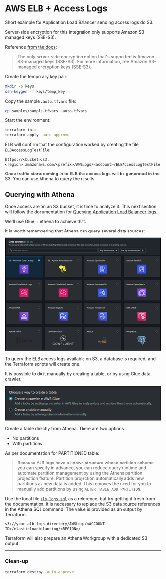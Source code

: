 # AWS ELB + Access Logs

Short example for Application Load Balancer sending access logs do S3.

Server-side encryption for this integration only supports Amazon S3-managed keys (SSE-S3).

Reference [from the docs][1]:

> The only server-side encryption option that's supported is Amazon S3-managed keys (SSE-S3). For more information, see Amazon S3-managed encryption keys (SSE-S3).

Create the temporary key pair:

```sh
mkdir -p keys
ssh-keygen -f keys/temp_key
```

Copy the sample `.auto.tfvars` file:

```sh
cp samples/sample.tfvars .auto.tfvars
```

Start the environment:

```sh
terraform init
terraform apply -auto-approve
```

ELB will confirm that the configuration worked by creating the file `ELBAccessLogTestFile`:

```
https://<bucket>.s3.<region>.amazonaws.com/<prefix>/AWSLogs/<account>/ELBAccessLogTestFile
```

Once traffic starts coming in to ELB the access logs will be generated in the S3. You can use Athena to query the results.

## Querying with Athena

Once access are on an S3 bucket, it is time to analyze it. This next section will follow the documentation for [Querying Application Load Balancer logs][2].

We'll use Glue + Athena to achieve that.

It is worth remembering that Athena can query several data sources:

<img src=".assets/athena-datasources.png" width=700 />

To query the ELB access logs available on S3, a database is required, and the Terraform scripts will create one.

It is possible to do it manually by creating a table, or by using Glue data crawler.

<img src=".assets/athena-glue.png" />

Create a table directly from Athena. There are two options:

- No partitions
- With partitions

As per documentation for PARTITIONED table:

> Because ALB logs have a known structure whose partition scheme you can specify in advance, you can reduce query runtime and automate partition management by using the Athena partition projection feature. Partition projection automatically adds new partitions as new data is added. This removes the need for you to manually add partitions by using `ALTER TABLE ADD PARTITION`.

Use the local file [`alb_logs.sql`](alb_logs.sql) as a reference, but try getting it fresh from the documentation. It is necessary to replace the S3 data source references in the Athena SQL command. The value is provided as an output by Terraform.

```
s3://your-alb-logs-directory/AWSLogs/<ACCOUNT-ID>/elasticloadbalancing/<REGION>/
```

Terraform will also prepare an Athena Workgroup with a dedicated S3 output.


---

### Clean-up

```sh
terraform destroy -auto-approve
```

[1]: https://docs.aws.amazon.com/elasticloadbalancing/latest/application/enable-access-logging.html#access-log-create-bucket
[2]: https://docs.aws.amazon.com/athena/latest/ug/application-load-balancer-logs.html
